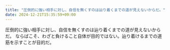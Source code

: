 ```yaml
---
title: "圧倒的に強い相手に対し、自信を無くすのは辿り着くまでの道が見えないからだ。"
date: 2024-12-21T15:35:59+09:00
---
```

圧倒的に強い相手に対し、自信を無くすのは辿り着くまでの道が見えないからだ。
ならばこそ、わざと負けること自体が目的ではない。辿り着けるまでの道筋を示すことが目的だ。
